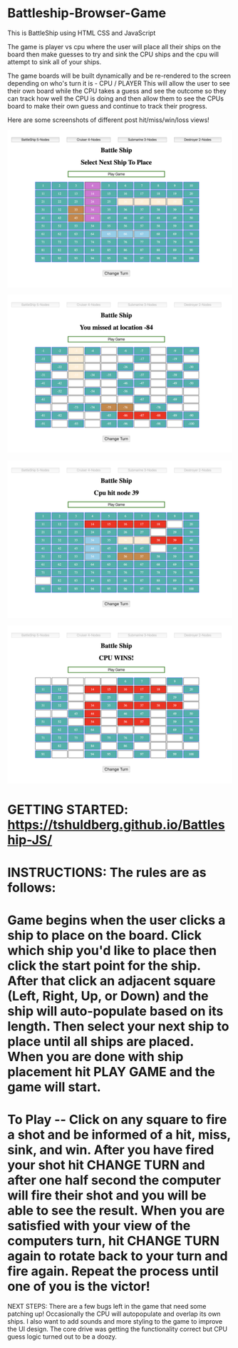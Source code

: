 # Battleship-Browser-Game

This is BattleShip using HTML CSS and JavaScript

The game is player vs cpu where the user will place all their ships on the board then make guesses to try and sink the CPU ships and the cpu will attempt to sink all of your ships.

The game boards will be built dynamically and be re-rendered to the screen depending on who's turn it is - CPU / PLAYER
  This will allow the user to see their own board while the CPU takes a guess and see the outcome so they can track how well the CPU is doing and then allow them to see the CPUs board to make their own guess and continue to track their progress.

Here are some screenshots of different post hit/miss/win/loss views!

![picture](/images/UserPlacement.png)

![picture](/images/UserMiss.png)

![picture](/images/CpuHit.png)

![picture](/images/CpuWin.png)





# GETTING STARTED: https://tshuldberg.github.io/Battleship-JS/
# INSTRUCTIONS: The rules are as follows:
# Game begins when the user clicks a ship to place on the board.  Click which ship you'd like to place then click the start point for the ship.  After that click an adjacent square (Left, Right, Up, or Down) and the ship will auto-populate based on its length.  Then select your next ship to place until all ships are placed.  When you are done with ship placement hit PLAY GAME and the game will start.

# To Play -- Click on any square to fire a shot and be informed of a hit, miss, sink, and win.  After you have fired your shot hit CHANGE TURN and after one half second the computer will fire their shot and you will be able to see the result.  When you are satisfied with your view of the computers turn, hit CHANGE TURN again to rotate back to your turn and fire again.  Repeat the process until one of you is the victor!


NEXT STEPS: There are a few bugs left in the game that need some patching up! Occasionally the CPU will autopopulate and overlap its own ships.
I also want to add sounds and more styling to the game to improve the UI design.  The core drive was getting the functionality correct but CPU guess logic turned out to be a doozy.